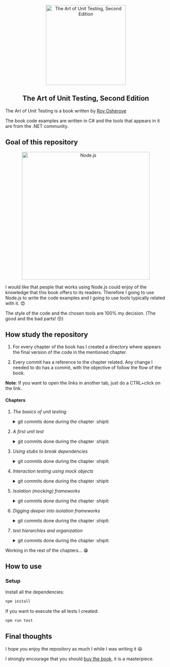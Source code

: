 <p align="center">
  <a href="https://www.manning.com/books/the-art-of-unit-testing-second-edition">
    <img alt="The Art of Unit Testing, Second Edition" src="https://images.manning.com/720/960/resize/book/8/a491280-9705-427a-bfac-907b7a8129c7/osherove2.png" width="250" />
  </a>
</p>
<h2 align="center">
 The Art of Unit Testing, Second Edition <br>
</h2>

The Art of Unit Testing is a book written by [Roy Osherove](http://osherove.com/)

The book code examples are written in C# and the tools that appears in it are from the .NET community.

## Goal of this repository

<p align="center">
  <a href="https://nodejs.org/">
    <img
      alt="Node.js"
      src="https://nodejs.org/static/images/logo-light.svg"
      width="400"
    />
  </a>
</p>

I would like that people that works using Node.js could enjoy of the knowledge that this book offers to its readers. Therefore I going to use Node.js to write the code examples and I going to use tools typically related with it. :heart_eyes:

The style of the code and the chosen tools are 100% my decision. (The good and the bad parts! :kissing_closed_eyes:)

## How study the repository

1. For every chapter of the book has I created a directory
   where appears the final version of the code in the mentioned chapter.

2. Every commit has a reference to the chapter related. Any change I needed to do has a commit, with the objective of follow the flow of the book.

**Note**: If you want to open the links in another tab, just do a CTRL+click on the link.

#### Chapters

1. _The basics of unit testing_

    <details><summary>git commits done during the chapter :shipit:</summary>
     <p>
      - <a href="https://github.com/devcorpio/the-art-of-unit-testing/commit/8668ed2">Initial commit</a><br>
      - <a href="https://github.com/devcorpio/the-art-of-unit-testing/commit/254cba7">In order to commit formatted code I installed prettier, pretty-quick and husky</a><br>
      - <a href="https://github.com/devcorpio/the-art-of-unit-testing/commit/1ede197">update README</a><br>
      - <a href="https://github.com/devcorpio/the-art-of-unit-testing/commit/a03a1c4">preparing the simpleParser example, creating InvalidOperation custom error</a><br>
      - <a href="https://github.com/devcorpio/the-art-of-unit-testing/commit/43b2582">creating simpleParser example</a><br>
      - <a href="https://github.com/devcorpio/the-art-of-unit-testing/commit/7a5e84a">creating a test manually to do basic tests to simpleParser, I'm not using unit testing frameworks, yet</a>
     </p>
    </details>

2. _A first unit test_

    <details><summary>git commits done during the chapter :shipit:</summary>
     <p>
      - <a href="https://github.com/devcorpio/the-art-of-unit-testing/commit/fc4c419">starting LogAn, the project that we are going to use in the next chapters</a><br>
      - <a href="https://github.com/devcorpio/the-art-of-unit-testing/commit/89c24d4">install jest</a><br>
      - <a href="https://github.com/devcorpio/the-art-of-unit-testing/commit/2e2bb78">renaming homemade test of the chapter 01 to avoid conflicts with jest</a><br>
      - <a href="https://github.com/devcorpio/the-art-of-unit-testing/commit/6caedc8">creating logAnalyzer and its test, that show us that the SUT have a bug</a><br>
      - <a href="https://github.com/devcorpio/the-art-of-unit-testing/commit/0f54abd">fix isValidLogFileName in order to fix the test</a><br>
      - <a href="https://github.com/devcorpio/the-art-of-unit-testing/commit/6d01b7b">adding two more tests, one of them intetionally fails</a><br>
      - <a href="https://github.com/devcorpio/the-art-of-unit-testing/commit/5242ee2">fix in isValidLogFilename to fix the test</a><br>
      - <a href="https://github.com/devcorpio/the-art-of-unit-testing/commit/aaa3ecf">refactoring the code of thest using the parameterized tests technique</a><br>
      - <a href="https://github.com/devcorpio/the-art-of-unit-testing/commit/bb97e1e">adding setup to the test</a><br>
      - <a href="https://github.com/devcorpio/the-art-of-unit-testing/commit/279aacc">returns error if the filename is empty</a><br>
      - <a href="https://github.com/devcorpio/the-art-of-unit-testing/commit/7e50568">add test that assert that the error is thrown</a><br>
      - <a href="https://github.com/devcorpio/the-art-of-unit-testing/commit/0900685">adding state logAnalyzer</a><br>
      - <a href="https://github.com/devcorpio/the-art-of-unit-testing/commit/8d21eb8">first state-based test for logAnalyzer</a><br>
      - <a href="https://github.com/devcorpio/the-art-of-unit-testing/commit/9b319ea">add a inmemory calculator to continuing trying state-based testing</a><br>
      - <a href="https://github.com/devcorpio/the-art-of-unit-testing/commit/6ecfd55">add a memory calculator in order to test it with state-based testing</a><br>
      - <a href="https://github.com/devcorpio/the-art-of-unit-testing/commit/232a8ae">update readme</a><br>
      - <a href="https://github.com/devcorpio/the-art-of-unit-testing/commit/09e19e4">remove .vscode from repository</a><br>
     </p>
    </details>

3. _Using stubs to break dependencies_

    <details><summary>git commits done during the chapter :shipit:</summary>
     <p>
      - <a href="https://github.com/devcorpio/the-art-of-unit-testing/commit/b23053f">copy code from chapter 02 to the chapter 03 folder in order to continue with the book</a><br>
      - <a href="https://github.com/devcorpio/the-art-of-unit-testing/commit/e57c8f1">install @types/node, with that, I can work with types and node.js modules without vscode warnings</a><br>
      - <a href="https://github.com/devcorpio/the-art-of-unit-testing/commit/95768cf">check the validity of the file extension in a disk file, that creates an external dependency, unit tests are broken</a><br>
      - <a href="https://github.com/devcorpio/the-art-of-unit-testing/commit/42afa86">fixing logAnalyzer tests, right now they are integration tests and not unit tests, meh</a><br>
      - <a href="https://github.com/devcorpio/the-art-of-unit-testing/commit/8c0bb71">extracting a factory function that touches the filesystem and calling it</a><br>
      - <a href="https://github.com/devcorpio/the-art-of-unit-testing/commit/bdce009">creating a fake extension manager, the name of a fake is because we can use it as a stub or a mock, depending of the test.</a><br>
      - <a href="https://github.com/devcorpio/the-art-of-unit-testing/commit/2c44a3a">create a new fake that is ready to be configurable to use in test</a><br>
      - <a href="https://github.com/devcorpio/the-art-of-unit-testing/commit/0c83251">fixing alwaysValidFakeExtensionManager, I didn't create the function return</a><br>
      - <a href="https://github.com/devcorpio/the-art-of-unit-testing/commit/108928e">I created a seam in logAnalyzer, that seam enable the possibility of inject the dependency while are calling the function</a><br>
      - <a href="https://github.com/devcorpio/the-art-of-unit-testing/commit/0dac764">using the fakeManagerExtension to fix the failed test from the previous commit</a><br>
      - <a href="https://github.com/devcorpio/the-art-of-unit-testing/commit/3ea220e">creating a extension manager factory that allows to set the extension manager to return before execute it, the default manager it returns is fileExtensionManager</a><br>
      - <a href="https://github.com/devcorpio/the-art-of-unit-testing/commit/ceb8d02">using extensionManagerFactory I created an integration test, because the test is making use of a external dependency, the filesystem</a><br>
      - <a href="https://github.com/devcorpio/the-art-of-unit-testing/commit/baecfdc">using extensionManagerFactory I created an unit test, because the test is making use of a fake extension manager, therefore I'm not using the filesystem that is an external dependency</a><br>
      - <a href="https://github.com/devcorpio/the-art-of-unit-testing/commit/02cbb5b">I have changed the isValid method from the fakes to return a promise instead of a boolean</a><br>
      - <a href="https://github.com/devcorpio/the-art-of-unit-testing/commit/3847482">In order to use the technique Extract and Override I needed to create a new file using logAnalyzer as a class and create a virtual method</a><br>
      - <a href="https://github.com/devcorpio/the-art-of-unit-testing/commit/3d89553">testing the the new class using the technique Extract and Override</a><br>
     </p>
    </details>

4. _Interaction testing using mock objects_

    <details><summary>git commits done during the chapter :shipit:</summary>
     <p>
      - <a href="https://github.com/devcorpio/the-art-of-unit-testing/commit/36ad452">copy code from chapter 03 to the chapter 04 folder in order to continue with the book</a><br>
      - <a href="https://github.com/devcorpio/the-art-of-unit-testing/commit/e8caed0">organizing a bit more the files to improve the 'first glance' effect of LogAn folder</a><br>
      - <a href="https://github.com/devcorpio/the-art-of-unit-testing/commit/a74aebb">create a new object that fake a call to a web service</a><br>
      - <a href="https://github.com/devcorpio/the-art-of-unit-testing/commit/ae67788">create a basic webservice in order to create an example that I want to create from the book</a><br>
      - <a href="https://github.com/devcorpio/the-art-of-unit-testing/commit/8b1bdd8">adding a parameter that allows to pass an object webService to logAnalyzer</a><br>
      - <a href="https://github.com/devcorpio/the-art-of-unit-testing/commit/c51ced2">creating the real webService connector</a><br>
      - <a href="https://github.com/devcorpio/the-art-of-unit-testing/commit/3fb65ab">fixing fakeWebService, create getter and return both object with the two functions</a><br>
      - <a href="https://github.com/devcorpio/the-art-of-unit-testing/commit/107ca34">create a unit test that use fakeWebService as a mock</a><br>
      - <a href="https://github.com/devcorpio/the-art-of-unit-testing/commit/4da9ca7">adding another fake named emailService, and create a new test where the webService is used as stub and the emailService as a mock</a><br>
     </p>
    </details>

5. _Isolation (mocking) frameworks_

    <details><summary>git commits done during the chapter :shipit:</summary>
     <p>
      - <a href="https://github.com/devcorpio/the-art-of-unit-testing/commit/adc1345">copy logAnalyzer.js, errors and fakes from the folder of chapter 04 in order to continue with the book</a><br>
      - <a href="https://github.com/devcorpio/the-art-of-unit-testing/commit/e1a095c">creating a test that use a fake handwritten</a><br>
      - <a href="https://github.com/devcorpio/the-art-of-unit-testing/commit/0223c9f">instead of use a handwriting fake I create it using jest mocking module!</a><br>
      - <a href="https://github.com/devcorpio/the-art-of-unit-testing/commit/1dcf09b">check that the logError method is called with the expected error message using jest mocking system functions</a><br>
     </p>
    </details>

6. _Digging deeper into isolation frameworks_

    <details><summary>git commits done during the chapter :shipit:</summary>
     <p>
        No commits here, this chapter go deep in the explanation about isolation frameworks, interesting concepts! :grin:
     </p>
    </details>

7. _test hierarchies and organization_

    <details><summary>git commits done during the chapter :shipit:</summary>
     <p>
     </p>
    </details>

Working in the rest of the chapters... :grin:

## How to use

### Setup

Install all the dependencies:

```bash
npm install
```

If you want to execute the all tests I created:

```bash
npm run test
```

## Final thoughts

I hope you enjoy the repository as much I while I was writing it :smiley:

I strongly encourage that you should [buy the book](https://www.amazon.com/Art-Unit-Testing-examples/dp/1617290890), it is a masterpiece.
